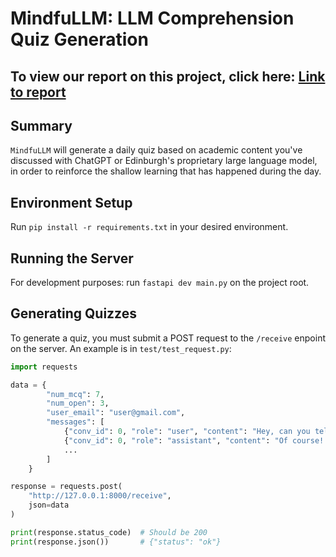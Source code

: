 # MindfuLLM: LLM Comprehension Quiz Generation

## To view our report on this project, click here: <a href="https://docs.google.com/document/d/1j4v1ITYjrSelpK56IqW31xNUDVgVqI0OAKsK8H4oR8k/edit?usp=sharing" target="_blank">Link to report</a>

## Summary
`MindfuLLM` will generate a daily quiz based on academic content you've discussed with ChatGPT or Edinburgh's proprietary large language model, in order to reinforce the shallow learning that has happened during the day. 



## Environment Setup

Run `pip install -r requirements.txt` in your desired environment.

## Running the Server

For development purposes: run `fastapi dev main.py` on the project root.

## Generating Quizzes

To generate a quiz, you must submit a POST request to the `/receive` enpoint on the server.
An example is in `test/test_request.py`:

```python
import requests

data = {
        "num_mcq": 7,
        "num_open": 3,
        "user_email": "user@gmail.com",
        "messages": [
            {"conv_id": 0, "role": "user", "content": "Hey, can you tell me a bit about the rise of the Roman Empire?"},
            {"conv_id": 0, "role": "assistant", "content": "Of course! The Roman Empire rose from the Roman Republic around 27 BCE when Augustus became the first emperor. It marked a shift from a republic led by elected officials to a centralized imperial system."},
            ...
        ]
    }

response = requests.post(
    "http://127.0.0.1:8000/receive",
    json=data
)

print(response.status_code)  # Should be 200
print(response.json())       # {"status": "ok"}


